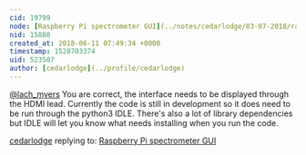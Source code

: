 ```yaml
---
cid: 19799
node: [Raspberry Pi spectrometer GUI](../notes/cedarlodge/03-07-2018/raspberry-pi-spectrometer-gui)
nid: 15880
created_at: 2018-06-11 07:49:34 +0000
timestamp: 1528703374
uid: 523507
author: [cedarlodge](../profile/cedarlodge)
---
```


[@lach_myers](/profile/lach_myers) You are correct, the interface needs to be displayed through the HDMI lead. Currently the code is still in development so it does need to be run through the python3 IDLE. There's also a lot of library dependencies but IDLE will let you know what needs installing when you run the code.

[cedarlodge](../profile/cedarlodge) replying to: [Raspberry Pi spectrometer GUI](../notes/cedarlodge/03-07-2018/raspberry-pi-spectrometer-gui)

